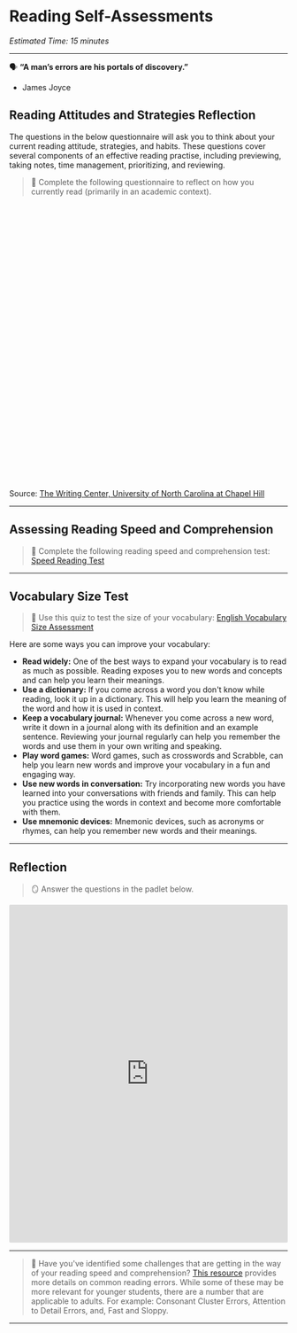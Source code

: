 # Reading Self-Assessments
*Estimated Time: 15 minutes*

---

<aside>
  
🗣 **“A man’s errors are his portals of discovery.”** 
  
- James Joyce

</aside>

## Reading Attitudes and Strategies Reflection

The questions in the below questionnaire will ask you to think about your current reading attitude, strategies, and habits. These questions cover several components of an effective reading practise, including previewing, taking notes, time management, prioritizing, and reviewing. 

> 📝 Complete the following questionnaire to reflect on how you currently read (primarily in an academic context).

<div data-tf-widget="XaqfmJb4" data-tf-iframe-props="title=Reading Attitude Assessment" data-tf-medium="snippet" style="width:100%;height:500px;"></div><script src="//embed.typeform.com/next/embed.js"></script>


Source: [The Writing Center, University of North Carolina at Chapel Hill](https://learningcenter.unc.edu/tips-and-tools/reading-strategies-self-assessment/)


---

## Assessing Reading Speed and Comprehension

> 📝 Complete the following reading speed and comprehension test: [Speed Reading Test](https://outreadapp.com/reading-speed-test)

---

## Vocabulary Size Test

> 📝 Use this quiz to test the size of your vocabulary: [English Vocabulary Size Assessment](https://preply.com/en/learn/english/test-your-vocab)

Here are some ways you can improve your vocabulary:
- **Read widely:** One of the best ways to expand your vocabulary is to read as much as possible. Reading exposes you to new words and concepts and can help you learn their meanings.
- **Use a dictionary:** If you come across a word you don't know while reading, look it up in a dictionary. This will help you learn the meaning of the word and how it is used in context.
- **Keep a vocabulary journal:** Whenever you come across a new word, write it down in a journal along with its definition and an example sentence. Reviewing your journal regularly can help you remember the words and use them in your own writing and speaking.
- **Play word games:** Word games, such as crosswords and Scrabble, can help you learn new words and improve your vocabulary in a fun and engaging way.
- **Use new words in conversation:** Try incorporating new words you have learned into your conversations with friends and family. This can help you practice using the words in context and become more comfortable with them.
- **Use mnemonic devices:** Mnemonic devices, such as acronyms or rhymes, can help you remember new words and their meanings.

---

## Reflection

> 🪞 Answer the questions in the padlet below.

<div style="border:1px solid rgba(0,0,0,0.1);border-radius:2px;box-sizing:border-box;overflow:hidden;position:relative;width:100%;background:#F4F4F4"><iframe src="https://padlet.com/curriculumpad/cq25nmtugl1dxexq" frameborder="0" allow="camera;microphone;geolocation" style="width:100%;height:608px;display:block;padding:0;margin:0"></iframe></div>

---

> 📖 Have you've identified some challenges that are getting in the way of your reading speed and comprehension? [This resource](https://www.righttrackreading.com/errors.html) provides more details on common reading errors. While some of these may be more relevant for younger students, there are a number that are applicable to adults. For example: Consonant Cluster Errors, Attention to Detail Errors, and, Fast and Sloppy. 

---


